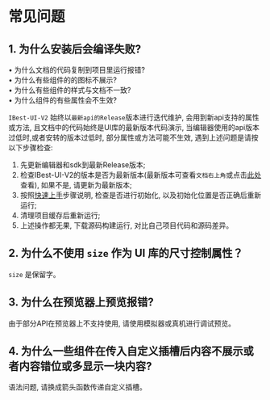 # 常见问题

## 1. 为什么安装后会编译失败?   
• 为什么文档的代码复制到项目里运行报错?   
• 为什么有些组件的的图标不展示?   
• 为什么有些组件的样式与文档不一致?   
• 为什么组件的有些属性会不生效?

`IBest-UI-V2` 始终以`最新api的Release`版本进行迭代维护, 会用到新api支持的属性或方法, 且文档中的代码始终是UI库的最新版本代码演示, 当编辑器使用的api版本过低时,或者安转的版本过低时, 部分属性或方法可能不生效, 遇到上述问题是请按以下步骤检查:   
1. 先更新编辑器和sdk到最新Release版本;  
2. 检查IBest-UI-V2的版本是否为最新版本(最新版本可查看`文档右上角`或点击<a href="https://ohpm.openharmony.cn/#/cn/detail/@ibestservices%2Fibest-ui-v2" target="_blank">此处</a>查看), 如果不是, 请更新为最新版本; 
2. 按照[快速上手](../quickstart/#初始化)步骤说明, 检查是否进行初始化, 以及初始化位置是否正确后重新运行;   
3. 清理项目缓存后重新运行;   
4. 上述操作都无果, 下载源码构建运行, 对比自己项目代码和源码差异。

## 2. 为什么不使用 `size` 作为 UI 库的尺寸控制属性？

`size` 是保留字。

## 3. 为什么在预览器上预览报错?

由于部分API在预览器上不支持使用, 请使用模拟器或真机进行调试预览。

## 4. 为什么一些组件在传入自定义插槽后内容不展示或者内容错位或多显示一块内容?

语法问题, 请换成箭头函数传递自定义插槽。